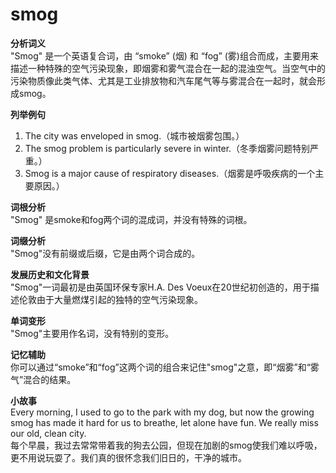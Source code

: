 # smog

**分析词义**  
"Smog" 是一个英语复合词，由 “smoke” (烟) 和 “fog” (雾)组合而成，主要用来描述一种特殊的空气污染现象，即烟雾和雾气混合在一起的混浊空气。当空气中的污染物质像此类气体、尤其是工业排放物和汽车尾气等与雾混合在一起时，就会形成smog。

  

**列举例句**

  

1.  The city was enveloped in smog.（城市被烟雾包围。）
2.  The smog problem is particularly severe in winter.（冬季烟雾问题特别严重。）
3.  Smog is a major cause of respiratory diseases.（烟雾是呼吸疾病的一个主要原因。）

  

**词根分析**  
"Smog" 是smoke和fog两个词的混成词，并没有特殊的词根。

  

**词缀分析**  
"Smog"没有前缀或后缀，它是由两个词合成的。

  

**发展历史和文化背景**  
"Smog"一词最初是由英国环保专家H.A. Des Voeux在20世纪初创造的，用于描述伦敦由于大量燃煤引起的独特的空气污染现象。

  

**单词变形**  
"Smog"主要用作名词，没有特别的变形。

  

**记忆辅助**  
你可以通过“smoke”和“fog”这两个词的组合来记住"smog"之意，即“烟雾”和“雾气”混合的结果。

  

**小故事**  
Every morning, I used to go to the park with my dog, but now the growing smog has made it hard for us to breathe, let alone have fun. We really miss our old, clean city.  
每个早晨，我过去常常带着我的狗去公园，但现在加剧的smog使我们难以呼吸，更不用说玩耍了。我们真的很怀念我们旧日的，干净的城市。
